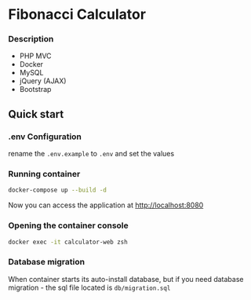 # Fibonacci Calculator

### Description

- PHP MVC
- Docker
- MySQL
- jQuery (AJAX)
- Bootstrap

## Quick start

### .env Configuration

rename the `.env.example` to `.env` and set the values

### Running container

```sh
docker-compose up --build -d
```

Now you can access the application at [http://localhost:8080](http://localhost:8080)

### Opening the container console

```sh
docker exec -it calculator-web zsh
```

### Database migration

When container starts its auto-install database, but if you need database migration - the sql file located is `db/migration.sql`
